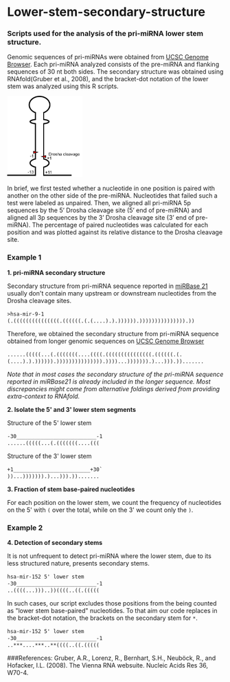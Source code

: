 # Lower-stem-secondary-structure
### Scripts used for the analysis of the pri-miRNA lower stem structure.

Genomic sequences of pri-miRNAs were obtained from [UCSC Genome Browser](https://genome.ucsc.edu/). Each pri-miRNA analyzed consists of the pre-miRNA and flanking sequences of 30 nt both sides. The secondary structure was obtained using RNAfold(Gruber et al., 2008), and the bracket-dot notation of the lower stem was analyzed using this R scripts. 

<img src="https://github.com/Gu-Lab-RBL-NCI/Lower-stem-secondary-structure/blob/master/drosha-cleavage.png" width="175" height="189">

In brief, we first tested whether a nucleotide in one position is paired with another on the other side of the pre-miRNA. Nucleotides that failed such a test were labeled as unpaired. Then, we aligned all pri-miRNA 5p sequences by the 5’ Drosha cleavage site (5’ end of pre-miRNA) and aligned all 3p sequences by the 3’ Drosha cleavage site (3’ end of pre-miRNA). The percentage of paired nucleotides was calculated for each position and was plotted against its relative distance to the Drosha cleavage site.

### Example 1
**1. pri-miRNA secondary structure**

Secondary structure from pri-miRNA sequence reported in [miRBase 21](http://www.mirbase.org/) usually don't contain many upstream or downstream nucleotides from the Drosha cleavage sites.

```
>hsa-mir-9-1
(.(((((((((((((((.((((((.(.(....).).)))))).))))))))))))))).))
```

Therefore, we obtained the secondary structure from pri-miRNA sequence obtained from longer genomic sequences on [UCSC Genome Browser](https://genome.ucsc.edu/)

```
......(((((...(.(((((((....((((.(((((((((((((((.((((((.(.(....).).)))))).))))))))))))))).))))...))))))).)...))).)).......
```

*Note that in most cases the secondary structure of the pri-miRNA sequence reported in miRBase21 is already included in the longer sequence. Most discrepancies might come from alternative foldings derived from providing extra-context to RNAfold.*

**2. Isolate the 5' and 3' lower stem segments**

Structure of the 5' lower stem

```
-30__________________________-1
......(((((...(.(((((((....(((
```

Structure of the 3' lower stem

```
+1_________________________+30`
))...))))))).)...))).)).......
```

**3. Fraction of stem base-paired nucleotides**

For each position on the lower stem, we count the frequency of nucleotides on the 5' with `(` over the total, while on the 3' we count only the `)`.


### Example 2
**4. Detection of secondary stems**

It is not unfrequent to detect pri-miRNA where the lower stem, due to its less structured nature, presents secondary stems.

```
hsa-mir-152 5' lower stem
-30__________________________-1
..((((...)))..))((((..((.(((((
```

In such cases, our script excludes those positions from the being counted as "lower stem base-paired" nucleotides. To that aim our code replaces in the bracket-dot notation, the brackets on the secondary stem for `*`.

```
hsa-mir-152 5' lower stem
-30__________________________-1
..***....***..**((((..((.(((((
```




###References:
Gruber, A.R., Lorenz, R., Bernhart, S.H., Neuböck, R., and Hofacker, I.L. (2008). The Vienna RNA websuite. Nucleic Acids Res 36, W70-4.
